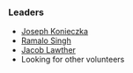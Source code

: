 ### Leaders

* [Joseph Konieczka](mailto:joseph.konieczka@owasp.org)
* [Ramalo Singh](mailto:ramalo.singh@owasp.org)
* [Jacob Lawther](mailto:jacob.lawther@owasp.org)
* Looking for other volunteers
